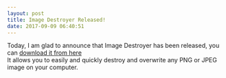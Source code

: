 ```yaml
---
layout: post
title: Image Destroyer Released!
date: 2017-09-09 06:40:51
---
```

Today, I am glad to announce that Image Destroyer has been released, you can [download it from here](https://craftxbox.tk/downloads/imagedestroyer/)  
It allows you to easily and quickly destroy and overwrite any PNG or JPEG image on your computer.
